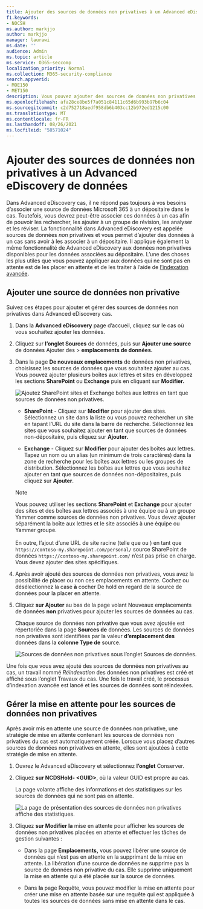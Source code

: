 ```yaml
---
title: Ajouter des sources de données non privatives à un Advanced eDiscovery de données
f1.keywords:
- NOCSH
ms.author: markjjo
author: markjjo
manager: laurawi
ms.date: ''
audience: Admin
ms.topic: article
ms.service: O365-seccomp
localization_priority: Normal
ms.collection: M365-security-compliance
search.appverid:
- MOE150
- MET150
description: Vous pouvez ajouter des sources de données non privatives à un Advanced eDiscovery et placer une mise en attente sur la source de données. Les sources de données non privatives sont réindexées, de sorte que tout contenu marqué comme partiellement indexé est retrait pour le rendre entièrement et rapidement utilisable dans une recherche.
ms.openlocfilehash: afa28ce8be5f7a051c84111c65d6b993b97b6c04
ms.sourcegitcommit: c2d752718aedf958db6b403cc12b972ed1215c00
ms.translationtype: MT
ms.contentlocale: fr-FR
ms.lasthandoff: 08/26/2021
ms.locfileid: "58571024"
---
```

# <a name="add-non-custodial-data-sources-to-an-advanced-ediscovery-case"></a>Ajouter des sources de données non privatives à un Advanced eDiscovery de données

Dans Advanced eDiscovery cas, il ne répond pas toujours à vos besoins d’associer une source de données Microsoft 365 à un dépositaire dans le cas. Toutefois, vous devrez peut-être associer ces données à un cas afin de pouvoir les rechercher, les ajouter à un groupe de révision, les analyser et les réviser. La fonctionnalité dans Advanced eDiscovery est appelée sources de données *non* privatives et vous permet d’ajouter des données à un cas sans avoir à les associer à un dépositaire. Il applique également la même fonctionnalité de Advanced eDiscovery aux données non privatives disponibles pour les données associées au dépositaire. L’une des choses les plus utiles que vous pouvez appliquer aux données qui ne sont pas en attente est de les placer en attente et de les traiter à l’aide de [l’indexation avancée](indexing-custodian-data.md).

## <a name="add-a-non-custodial-data-source"></a>Ajouter une source de données non privative

Suivez ces étapes pour ajouter et gérer des sources de données non privatives dans Advanced eDiscovery cas.

1. Dans la **Advanced eDiscovery** page d’accueil, cliquez sur le cas où vous souhaitez ajouter les données.

2. Cliquez sur **l’onglet Sources** de données, puis sur **Ajouter une source** de données Ajouter des  >  **emplacements de données.**

3. Dans la page **De nouveaux emplacements** de données non privatives, choisissez les sources de données que vous souhaitez ajouter au cas. Vous pouvez ajouter plusieurs boîtes aux lettres et sites en développez les sections **SharePoint** ou **Exchange** puis en cliquant sur **Modifier.**

   ![Ajoutez SharePoint sites et Exchange boîtes aux lettres en tant que sources de données non privatives.](../media/NonCustodialDataSources1.png)

   - **SharePoint** - Cliquez sur **Modifier** pour ajouter des sites. Sélectionnez un site dans la liste ou vous pouvez rechercher un site en tapant l’URL du site dans la barre de recherche. Sélectionnez les sites que vous souhaitez ajouter en tant que sources de données non-dépositaire, puis cliquez sur **Ajouter.**

   - **Exchange** - Cliquez sur **Modifier** pour ajouter des boîtes aux lettres. Tapez un nom ou un alias (un minimum de trois caractères) dans la zone de recherche pour les boîtes aux lettres ou les groupes de distribution. Sélectionnez les boîtes aux lettres que vous souhaitez ajouter en tant que sources de données non-dépositaires, puis cliquez sur **Ajouter**.

   > [!NOTE]
   > Vous pouvez utiliser les sections **SharePoint** et **Exchange** pour ajouter des sites et des boîtes aux lettres associés à une équipe ou à un groupe Yammer comme sources de données non privatives. Vous devez ajouter séparément la boîte aux lettres et le site associés à une équipe ou Yammer groupe.<br/><br/> En outre, l’ajout d’une URL de site racine (telle que ou ) en tant que `https://contoso-my.sharepoint.com/personal/` source SharePoint de données `https://contoso-my.sharepoint.com/` n’est pas prise en charge. Vous devez ajouter des sites spécifiques.

4. Après avoir ajouté des sources de données non privatives, vous avez la possibilité de placer ou non ces emplacements en attente. Cochez ou désélectionnez la case **à** cocher De hold en regard de la source de données pour la placer en attente.

5. Cliquez **sur Ajouter** au bas de la page volant Nouveaux emplacements de données **non** privatives pour ajouter les sources de données au cas.

   Chaque source de données non privative que vous avez ajoutée est répertoriée dans la page **Sources de** données. Les sources de données non privatives sont identifiées par la valeur **d’emplacement des** données dans la **colonne Type de** source.

   ![Sources de données non privatives sous l’onglet Sources de données.](../media/NonCustodialDataSources2.png)

Une fois que vous avez ajouté des sources de données non privatives au cas,  un travail nommé *Réindexation* des données non privatives est créé et affiché sous l’onglet Travaux du cas. Une fois le travail créé, le processus d’indexation avancée est lancé et les sources de données sont réindexées.

## <a name="manage-the-hold-for-non-custodial-data-sources"></a>Gérer la mise en attente pour les sources de données non privatives

Après avoir mis en attente une source de données non privative, une stratégie de mise en attente contenant les sources de données non privatives du cas est automatiquement créée. Lorsque vous placez d’autres sources de données non privatives en attente, elles sont ajoutées à cette stratégie de mise en attente.

1. Ouvrez le Advanced eDiscovery et sélectionnez **l’onglet** Conserver.

2. Cliquez **sur NCDSHold- \<GUID\>**, où la valeur GUID est propre au cas.

   La page volante affiche des informations et des statistiques sur les sources de données qui ne sont pas en attente.

   ![La page de présentation des sources de données non privatives affiche des statistiques.](../media/NonCustodialDataSourcesHoldFlyout.png)

3. Cliquez **sur Modifier la** mise en attente pour afficher les sources de données non privatives placées en attente et effectuer les tâches de gestion suivantes :

   - Dans la page **Emplacements,** vous pouvez libérer une source de données qui n’est pas en attente en la supprimant de la mise en attente. La libération d’une source de données ne supprime pas la source de données non privative du cas. Elle supprime uniquement la mise en attente qui a été placée sur la source de données.

   - Dans **la** page Requête, vous pouvez modifier la mise en attente pour créer une mise en attente basée sur une requête qui est appliquée à toutes les sources de données sans mise en attente dans le cas.

